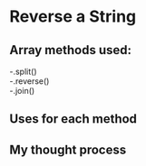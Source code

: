 # Reverse a String 
## Array methods used: 
-.split()  
-.reverse()  
-.join()

## Uses for each method

## My thought process 
